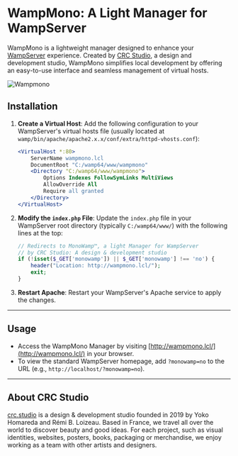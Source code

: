 # WampMono: A Light Manager for WampServer

WampMono is a lightweight manager designed to enhance your [WampServer](https://www.wampserver.com/) experience. Created by [CRC Studio](https//crc.studio), a design and development studio, WampMono simplifies local development by offering an easy-to-use interface and seamless management of virtual hosts.

![Wampmono](https://github.com/user-attachments/assets/2e82ac8b-ad9c-407a-bfd9-eea908a5ffab)


## Installation

1. **Create a Virtual Host**:
   Add the following configuration to your WampServer's virtual hosts file (usually located at `wamp/bin/apache/apache2.x.x/conf/extra/httpd-vhosts.conf`):

   ```apache
   <VirtualHost *:80>
       ServerName wampmono.lcl
       DocumentRoot "C:/wamp64/www/wampmono"
       <Directory "C:/wamp64/www/wampmono">
           Options Indexes FollowSymLinks MultiViews
           AllowOverride All
           Require all granted
       </Directory>
   </VirtualHost>
   ```

2. **Modify the `index.php` File**:
   Update the `index.php` file in your WampServer root directory (typically `C:/wamp64/www/`) with the following lines at the top:

   ```php
   // Redirects to MonoWamp™, a light Manager for WampServer
   // by CRC Studio: A design & development studio
   if (!isset($_GET['monowamp']) || $_GET['monowamp'] !== 'no') {
       header("Location: http://wampmono.lcl/");
       exit;
   }
   ```

3. **Restart Apache**:
   Restart your WampServer's Apache service to apply the changes.

---

## Usage

- Access the WampMono Manager by visiting [http://wampmono.lcl/](http://wampmono.lcl/) in your browser.
- To view the standard WampServer homepage, add `?monowamp=no` to the URL (e.g., `http://localhost/?monowamp=no`).

---

## About CRC Studio

[crc.studio](https://crc.studio/) is a design & development studio founded in 2019 by Yoko Homareda and Rémi B. Loizeau. Based in France, we travel all over the world to discover beauty and good ideas. For each project, such as visual identities, websites, posters, books, packaging or merchandise, we enjoy working as a team with other artists and designers.

